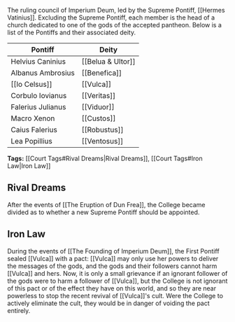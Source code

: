 The ruling council of Imperium Deum, led by the Supreme Pontiff, [[Hermes Vatinius]]. Excluding the Supreme Pontiff, each member is the head of a church dedicated to one of the gods of the accepted pantheon. Below is a list of the Pontiffs and their associated deity.

| Pontiff | Deity |
| ------- | ----- |
| Helvius Caninius | [[Belua & Ultor]] |
| Albanus Ambrosius | [[Benefica]] |
| [[Io Celsus]] | [[Vulca]] |
| Corbulo Iovianus | [[Veritas]] |
| Falerius Julianus | [[Viduor]] |
| Macro Xenon | [[Custos]] |
| Caius Falerius | [[Robustus]] |
| Lea Popillius | [[Ventosus]] |

**Tags:** [[Court Tags#Rival Dreams|Rival Dreams]], [[Court Tags#Iron Law|Iron Law]]
## Rival Dreams
After the events of [[The Eruption of Dun Frea]], the College became divided as to whether a new Supreme Pontiff should be appointed. 
## Iron Law
During the events of [[The Founding of Imperium Deum]], the First Pontiff sealed [[Vulca]] with a pact: [[Vulca]] may only use her powers to deliver the messages of the gods, and the gods and their followers cannot harm [[Vulca]] and hers. Now, it is only a small grievance if an ignorant follower of the gods were to harm a follower of [[Vulca]], but the College is not ignorant of this pact or of the effect they have on this world, and so they are near powerless to stop the recent revival of [[Vulca]]'s cult. Were the College to actively eliminate the cult, they would be in danger of voiding the pact entirely.
